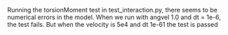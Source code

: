 Running the torsionMoment test in test_interaction.py, there seems to be numerical errors in the model. When we run with angvel 1.0 and dt = 1e-6, the test fails. But when the velocity is 5e4 and dt 1e-61 the test is passed